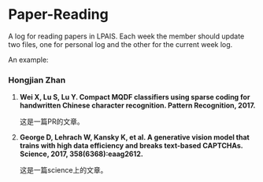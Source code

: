 # Paper-Reading
A log for reading papers in LPAIS. Each week the member should update two files, one for personal log and the other for the current week log.


An example:

### Hongjian Zhan

<ol>
<li><b>Wei X, Lu S, Lu Y. Compact MQDF classifiers using sparse coding for handwritten Chinese character recognition. Pattern Recognition, 2017.</b></li>
 <p>这是一篇PR的文章。</p>
<li><b>George D, Lehrach W, Kansky K, et al. A generative vision model that trains with high data efficiency and breaks text-based CAPTCHAs. Science, 2017, 358(6368):eaag2612.</b></li>
  <p>这是一篇science上的文章。</p>
</ol>
